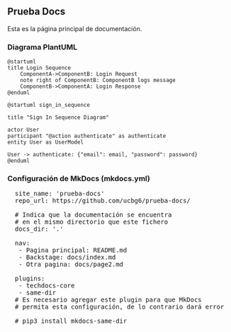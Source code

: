 
## Prueba Docs

Esta es la página principal de documentación.


### Diagrama PlantUML
```plantuml
@startuml
title Login Sequence
    ComponentA->ComponentB: Login Request
    note right of ComponentB: ComponentB logs message
    ComponentB->ComponentA: Login Response
@enduml
```

```puml
@startuml sign_in_sequence  
  
title "Sign In Sequence Diagram"  
  
actor User  
participant "@action authenticate" as authenticate
entity User as UserModel  
  
User -> authenticate: {"email": email, "password": password}
@enduml
```

### Configuración de MkDocs (mkdocs.yml)
<pre>
  site_name: 'prueba-docs'
  repo_url: https://github.com/ucbg6/prueba-docs/
  
  # Indica que la documentación se encuentra 
  # en el mismo directorio que este fichero
  docs_dir: '.'

  nav:
   - Pagina principal: README.md
   - Backstage: docs/index.md
   - Otra pagina: docs/page2.md

  plugins:
   - techdocs-core
   - same-dir
  # Es necesario agregar este plugin para que MkDocs
  # permita esta configuración, de lo contrario dará error

  # pip3 install mkdocs-same-dir
  
</pre>



